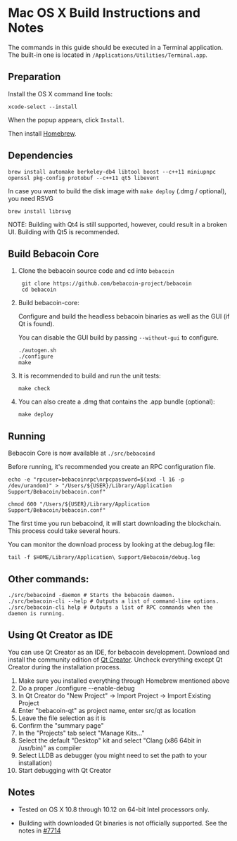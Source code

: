 Mac OS X Build Instructions and Notes
====================================
The commands in this guide should be executed in a Terminal application.
The built-in one is located in `/Applications/Utilities/Terminal.app`.

Preparation
-----------
Install the OS X command line tools:

`xcode-select --install`

When the popup appears, click `Install`.

Then install [Homebrew](http://brew.sh).

Dependencies
----------------------

    brew install automake berkeley-db4 libtool boost --c++11 miniupnpc openssl pkg-config protobuf --c++11 qt5 libevent

In case you want to build the disk image with `make deploy` (.dmg / optional), you need RSVG

    brew install librsvg

NOTE: Building with Qt4 is still supported, however, could result in a broken UI. Building with Qt5 is recommended.

Build Bebacoin Core
------------------------

1. Clone the bebacoin source code and cd into `bebacoin`

        git clone https://github.com/bebacoin-project/bebacoin
        cd bebacoin

2.  Build bebacoin-core:

    Configure and build the headless bebacoin binaries as well as the GUI (if Qt is found).

    You can disable the GUI build by passing `--without-gui` to configure.

        ./autogen.sh
        ./configure
        make

3.  It is recommended to build and run the unit tests:

        make check

4.  You can also create a .dmg that contains the .app bundle (optional):

        make deploy

Running
-------

Bebacoin Core is now available at `./src/bebacoind`

Before running, it's recommended you create an RPC configuration file.

    echo -e "rpcuser=bebacoinrpc\nrpcpassword=$(xxd -l 16 -p /dev/urandom)" > "/Users/${USER}/Library/Application Support/Bebacoin/bebacoin.conf"

    chmod 600 "/Users/${USER}/Library/Application Support/Bebacoin/bebacoin.conf"

The first time you run bebacoind, it will start downloading the blockchain. This process could take several hours.

You can monitor the download process by looking at the debug.log file:

    tail -f $HOME/Library/Application\ Support/Bebacoin/debug.log

Other commands:
-------

    ./src/bebacoind -daemon # Starts the bebacoin daemon.
    ./src/bebacoin-cli --help # Outputs a list of command-line options.
    ./src/bebacoin-cli help # Outputs a list of RPC commands when the daemon is running.

Using Qt Creator as IDE
------------------------
You can use Qt Creator as an IDE, for bebacoin development.
Download and install the community edition of [Qt Creator](https://www.qt.io/download/).
Uncheck everything except Qt Creator during the installation process.

1. Make sure you installed everything through Homebrew mentioned above
2. Do a proper ./configure --enable-debug
3. In Qt Creator do "New Project" -> Import Project -> Import Existing Project
4. Enter "bebacoin-qt" as project name, enter src/qt as location
5. Leave the file selection as it is
6. Confirm the "summary page"
7. In the "Projects" tab select "Manage Kits..."
8. Select the default "Desktop" kit and select "Clang (x86 64bit in /usr/bin)" as compiler
9. Select LLDB as debugger (you might need to set the path to your installation)
10. Start debugging with Qt Creator

Notes
-----

* Tested on OS X 10.8 through 10.12 on 64-bit Intel processors only.

* Building with downloaded Qt binaries is not officially supported. See the notes in [#7714](https://github.com/bitcoin/bitcoin/issues/7714)

